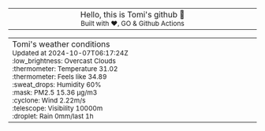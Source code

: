 
<div align="center">
<table>
<tbody>
<td align="center">
<img width="2000" height="0"><br>
Hello, this is Tomi's github 👋<br>
<sup>Built with ❤️, GO & Github Actions</sup><br>
<img width="2000" height="0">
</td>
</tbody>
</table>
</div>
<table>
<tbody>
<td align="left">
<img width="2000" height="0"><br>
Tomi's weather conditions<br>
<sup>Updated at 2024-10-07T06:17:24Z</sup><br>
<sup>:low_brightness: Overcast Clouds</sup><br>
<sup>:thermometer: Temperature 31.02 </sup><br>
<sup>:thermometer: Feels like 34.89</sup><br>
<sup>:sweat_drops: Humidity 60%</sup><br>
<sup>:mask: PM2.5 15.36 μg/m3</sup><br>
<sup>:cyclone: Wind 2.22m/s </sup><br>
<sup>:telescope: Visibility 10000m </sup><br>
<sup>:droplet: Rain 0mm/last 1h </sup><br>
<img width="2000" height="0">
</td>
<td align="left">
<img width="2000" height="0"><br>
<br>
<img width="2000" height="0">
</td>
</tbody>
</table>
</div>
    